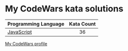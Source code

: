 # My CodeWars kata solutions

|    Programming Language  |    Kata Count  | 
|----------|:-------------:|
| [JavaScript](https://github.com/crabn3bula/programming-problems/tree/master/codewars/javascript) | 36 | 


[My CodeWars profile](https://www.codewars.com/users/crabn3bula)